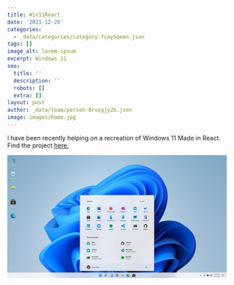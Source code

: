 ```yaml
---
title: Win11React
date: '2021-12-25'
categories:
  - _data/categories/category-fcay5qeen.json
tags: []
image_alt: lorem-ipsum
excerpt: Windows 11
seo:
  title: ''
  description: ''
  robots: []
  extra: []
layout: post
author: _data/team/person-8rvxgjy2b.json
image: images/home.jpg
---
```

I have been recently helping on a recreation of Windows 11 Made in React. Find the project [here.](https://win11.blueedge.me/)

![](images/home.jpg)
